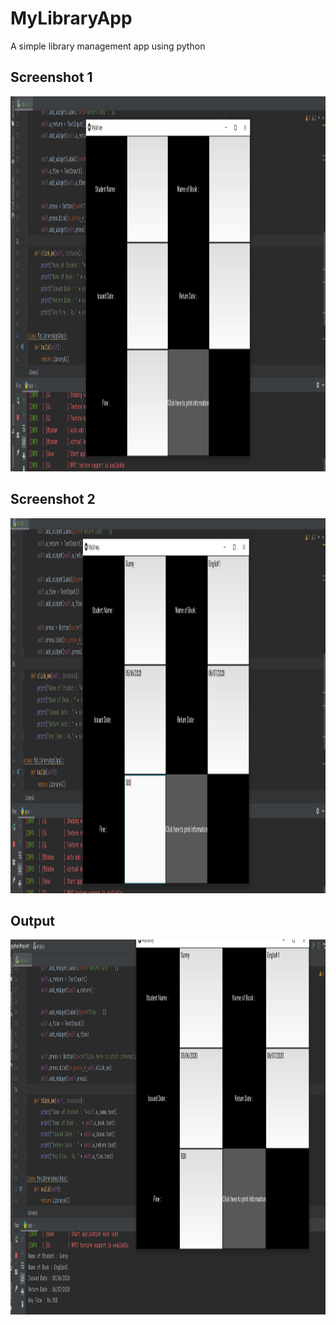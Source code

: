 # MyLibraryApp
A simple library management app using python 
<h2> Screenshot 1 </h2>
<img src = screenshots/img1.png width="700" height="600">

<h2> Screenshot 2 </h2>
<img src = screenshots/img2.png width="700" height="600">

<h2> Output </h2>
<img src = screenshots/output.png width="700" height="600">
